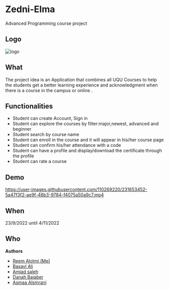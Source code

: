 # Zedni-Elma 
Advanced Programming course project
## Logo
![logo](https://user-images.githubusercontent.com/110269220/231654791-a80ce344-f318-4ee7-a8e3-127d5e842b89.png)

## What
The project idea is an Application that combines all
UQU Courses to help the students get a better learning
experience and acknowledgment when there is a course
in the campus or online .

## Functionalities
* Student can create Account, Sign in
* Student can explore the courses by filter:major,newest, advanced and beginner
* Student search by course name
* Student can enroll in the course and it will appear in his/her course page 
* Student can confirm his/her attendance with a code
* Student can have a profile and display/download the certificate through the profile
* Student can rate a course

## Demo
https://user-images.githubusercontent.com/110269220/231653452-5a47f3f2-ae9f-48b3-9784-f4075a50a9c7.mp4

## When
23/9/2022 until 4/11/2022

## Who
**Authors**
* [Reem Alotmi (Me)](https://github.com/ReemAlotmi)
* [Basayl Ali]()
* [Amjad saleh]()
* [Danah Bajaber]()
* [Asmaa Alsmrani]()
